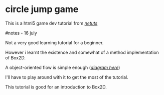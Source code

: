 # circle jump game

This is a html5 game dev tutorial from [*netuts*](http://net.tutsplus.com/tutorials/html-css-techniques/build-your-first-game-with-html5/)

#notes - 16 july

Not a very good learning tutorial for a beginner.

However i learnt the existence and somewhat of a method implementation of Box2D. 

A object-oriented flow is simple enough ([*diagram here*](http://www.mindmeister.com/310342137#))

I'll have to play around with it to get the most of the tutorial.

This tutorial is good for an introduction to Box2D.
